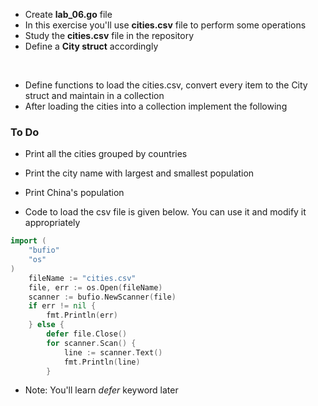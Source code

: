 * Create __lab_06.go__ file
* In this exercise you'll use __cities.csv__ file to perform some operations
* Study the __cities.csv__ file in the repository
* Define a __City struct__ accordingly
<br/>

* Define functions to load the cities.csv, convert every item to the City struct and maintain in a collection
* After loading the cities into a collection implement the following


### To Do
* Print all the cities grouped by countries
* Print the city name with largest and smallest population
* Print China's population

* Code to load the csv file is given below. You can use it and modify it appropriately 

``` go
import (
	"bufio"
	"os"
)
	fileName := "cities.csv"
	file, err := os.Open(fileName)
	scanner := bufio.NewScanner(file)
	if err != nil {
		fmt.Println(err)
	} else {
		defer file.Close()
		for scanner.Scan() {
			line := scanner.Text()
			fmt.Println(line)
		}
``` 

* Note: You'll learn _defer_ keyword later





